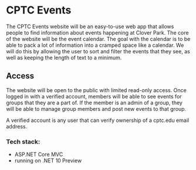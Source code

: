 # CPTC Events

The CPTC Events website will be an easy-to-use web app that allows people to find information about events happening at Clover Park. The core of the website will be the event calendar. The goal with the calendar is to be able to pack a lot of information into a cramped space like a calendar. We will do this by allowing the user to sort and filter the events that they see, as well as keeping the length of text to a minimum.

## Access
The website will be open to the public with limited read-only access. Once logged in with a verified account, members will be able to see events for groups that they are a part of. If the member is an admin of a group, they will be able to manage group members and post new events to that group.

A verified account is any user that can verify ownership of a cptc.edu email address. 


### Tech stack:
- ASP.NET Core MVC
- running on .NET 10 Preview
